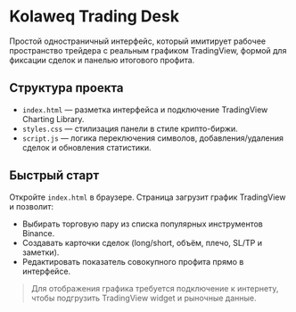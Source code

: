 # Kolaweq Trading Desk

Простой одностраничный интерфейс, который имитирует рабочее пространство трейдера с реальным графиком TradingView, формой для фиксации сделок и панелью итогового профита.

## Структура проекта

- `index.html` — разметка интерфейса и подключение TradingView Charting Library.
- `styles.css` — стилизация панели в стиле крипто-биржи.
- `script.js` — логика переключения символов, добавления/удаления сделок и обновления статистики.

## Быстрый старт

Откройте `index.html` в браузере. Страница загрузит график TradingView и позволит:

- Выбирать торговую пару из списка популярных инструментов Binance.
- Создавать карточки сделок (long/short, объём, плечо, SL/TP и заметки).
- Редактировать показатель совокупного профита прямо в интерфейсе.

> Для отображения графика требуется подключение к интернету, чтобы подгрузить TradingView widget и рыночные данные.
